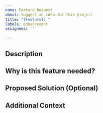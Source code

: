 ```yaml
---
name: Feature Request
about: Suggest an idea for this project
title: "[Feature]: "
labels: enhancement
assignees: ''

---
```


## Description
<!-- A clear and concise description of the feature you are requesting. -->

## Why is this feature needed?
<!-- Explain the problem this feature would solve or the benefit it would provide. -->

## Proposed Solution (Optional)
<!-- Describe how you think this feature could be implemented. -->

## Additional Context
<!-- Add any other context or screenshots about the feature request here. -->